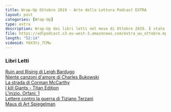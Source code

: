 ```yaml
---
title: Wrap-Up Ottobre 2019 - Arte della Lettura Podcast EXTRA
layout: post
categories: [Wrap-Up]
type: extra
description: Wrap-Up dei libri letti nel mese di Ottobre 2019. È stato un mese ricco, con libri tra cui Ruin and Rising di Leigh Bardugo, Niente canzoni d'amore di Charles Bukowski, La strada di Corman McCarthy e altri.
file: https://adlpodcast.s3.eu-west-3.amazonaws.com/extra_wu_ottobre.mp3
length: "52:14"
videoid: Y6X3Yz_7CMw
---
```


### Libri Letti
[Ruin and Rising di Leigh Bardugo](https://amzn.to/2WmbosZ)\
[Niente canzoni d'amore di Charles Bukowski](https://amzn.to/2WnI19o)\
[La strada di Corman McCarthy](https://amzn.to/2MYhDQG)\
[I kill Giants - Titan Edition](https://amzn.to/2NmaoRn)\
[L'inizio. Orfani: 1](https://amzn.to/2BUG9Me)\
[Lettere contro la guerra di Tiziano Terzani](https://amzn.to/349WMiR)\
[Maus di Art Spiegelman](https://amzn.to/2qMthFp)